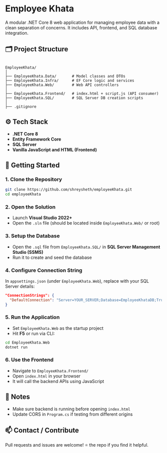 # Employee Khata

A modular .NET Core 8 web application for managing employee data with a clean separation of concerns. It includes API, frontend, and SQL database integration.

## 🗂️ Project Structure

```

EmployeeKhata/
│
├── EmployeeKhata.Data/       # Model classes and DTOs
├── EmployeeKhata.Infra/      # EF Core logic and services
├── EmployeeKhata.Web/        # Web API controllers
│
├── EmployeeKhata.Frontend/   # index.html + script.js (API consumer)
├── EmployeeKhata.SQL/        # SQL Server DB creation scripts
│
├── .gitignore

````

## ⚙️ Tech Stack

- **.NET Core 8**
- **Entity Framework Core**
- **SQL Server**
- **Vanilla JavaScript and HTML (Frontend)**

## 🚀 Getting Started

### 1. Clone the Repository

```bash
git clone https://github.com/shreysheth/employeeKhata.git
cd employeeKhata
````

### 2. Open the Solution

* Launch **Visual Studio 2022+**
* Open the `.sln` file (should be located inside `EmployeeKhata.Web/` or root)

### 3. Setup the Database

* Open the `.sql` file from `EmployeeKhata.SQL/` in **SQL Server Management Studio (SSMS)**
* Run it to create and seed the database

### 4. Configure Connection String

In `appsettings.json` (under `EmployeeKhata.Web`), replace with your SQL Server details:

```json
"ConnectionStrings": {
  "DefaultConnection": "Server=YOUR_SERVER;Database=EmployeeKhataDB;Trusted_Connection=True;Encrypt=False;TrustServerCertificate=True"
}
```

### 5. Run the Application

* Set `EmployeeKhata.Web` as the startup project
* Hit **F5** or run via CLI:

```bash
cd EmployeeKhata.Web
dotnet run
```

### 6. Use the Frontend

* Navigate to `EmployeeKhata.Frontend/`
* Open `index.html` in your browser
* It will call the backend APIs using JavaScript

## 📝 Notes

* Make sure backend is running before opening `index.html`
* Update CORS in `Program.cs` if testing from different origins

## 📫 Contact / Contribute

Pull requests and issues are welcome!
⭐ the repo if you find it helpful.
